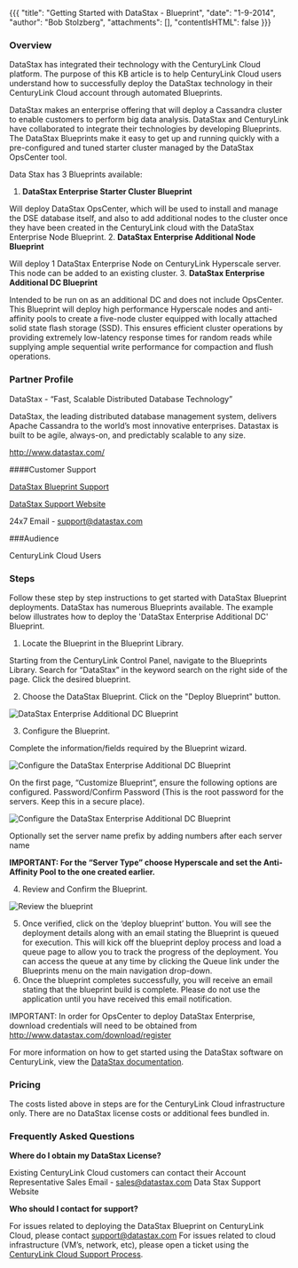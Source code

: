 {{{
  "title": "Getting Started with DataStax - Blueprint",
  "date": "1-9-2014",
  "author": "Bob Stolzberg",
  "attachments": [],
  "contentIsHTML": false
}}}

### Overview

DataStax has integrated their technology with the CenturyLink Cloud platform.  The purpose of this KB article is to help CenturyLink Cloud users understand how to successfully deploy the DataStax technology in their CenturyLink Cloud account through automated Blueprints.

DataStax makes an enterprise offering that will deploy a Cassandra cluster to enable customers to perform big data analysis.  DataStax and CenturyLink have collaborated to integrate their technologies by developing Blueprints.  The DataStax Blueprints make it easy to get up and running quickly with a pre-configured and tuned starter cluster managed by the DataStax OpsCenter tool.

Data Stax has 3 Blueprints available:

1. **DataStax Enterprise Starter Cluster Blueprint**

  Will deploy DataStax OpsCenter, which will be used to install and manage the DSE database itself, and also to add additional nodes to the cluster once they have been created in the CenturyLink cloud with the DataStax Enterprise Node Blueprint.
2. **DataStax Enterprise Additional Node Blueprint**

  Will deploy 1 DataStax Enterprise Node on CenturyLink Hyperscale server.  This node can be added to an existing cluster.
3. **DataStax Enterprise Additional DC Blueprint**

  Intended to be run on as an additional DC and does not include OpsCenter. This Blueprint will deploy high performance Hyperscale nodes and anti-affinity pools to create a five-node cluster equipped with locally attached solid state flash storage (SSD). This ensures efficient cluster operations by providing extremely low-latency response times for random reads while supplying ample sequential write performance for compaction and flush operations.

### Partner Profile

DataStax - “Fast, Scalable Distributed Database Technology”

DataStax, the leading distributed database management system, delivers Apache Cassandra to the world’s most innovative enterprises. Datastax is built to be agile, always-on, and predictably scalable to any size.

http://www.datastax.com/

####Customer Support

[DataStax Blueprint Support](https://academy.datastax.com/demos/getting-started-datastax-enterprise-centurylink-cloud)

[DataStax Support Website](https://support.datastax.com/home)

24x7 Email - support@datastax.com

###Audience

CenturyLink Cloud Users

### Steps

Follow these step by step instructions to get started with DataStax Blueprint deployments.  DataStax has numerous Blueprints available.  The example below illustrates how to deploy the 'DataStax Enterprise Additional DC' Blueprint.

1. Locate the Blueprint in the Blueprint Library.

  Starting from the CenturyLink Control Panel, navigate to the Blueprints Library. Search for “DataStax” in the keyword search on the right side of the page. Click the desired blueprint.

2. Choose the DataStax Blueprint. Click on the "Deploy Blueprint" button.

  ![DataStax Enterprise Additional DC Blueprint](../../images/datastax-1.jpg)

3. Configure the Blueprint.

  Complete the information/fields required by the Blueprint wizard.

  ![Configure the DataStax Enterprise Additional DC Blueprint](../../images/datastax-2.jpg)

  On the first page, “Customize Blueprint”, ensure the following options are configured.
Password/Confirm Password (This is the root password for the servers. Keep this in a secure place).

![Configure the DataStax Enterprise Additional DC Blueprint](../../images/datastax-3.jpg)

  Optionally set the server name prefix by adding numbers after each server name

  **IMPORTANT: For the “Server Type” choose Hyperscale and set the Anti-Affinity Pool to the one created earlier.**

4. Review and Confirm the Blueprint.

![Review the blueprint](../../images/datastax-4.jpg)

5. Once verified, click on the ‘deploy blueprint’ button. You will see the deployment details along with an email stating the Blueprint is queued for execution. This will kick off the blueprint deploy process and load a queue page to allow you to track the progress of the deployment. You can access the queue at any time by clicking the Queue link under the Blueprints menu on the main navigation drop-down.
6. Once the blueprint completes successfully, you will receive an email stating that the blueprint build is complete. Please do not use the application until you have received this email notification.

  IMPORTANT:  In order for OpsCenter to deploy DataStax Enterprise, download credentials will need to be obtained from http://www.datastax.com/download/register

   For more information on how to get started using the DataStax software on CenturyLink, view the [DataStax documentation](https://academy.datastax.com/demos/getting-started-datastax-enterprise-centurylink-cloud).

### Pricing

The costs listed above in steps are for the CenturyLink Cloud infrastructure only.  There are no DataStax license costs or additional fees bundled in.

### Frequently Asked Questions

**Where do I obtain my DataStax License?**

Existing CenturyLink Cloud customers can contact their Account Representative
Sales Email -  sales@datastax.com
Data Stax Support Website

**Who should I contact for support?**

For issues related to deploying the DataStax Blueprint on CenturyLink Cloud, please contact  support@datastax.com
For issues related to cloud infrastructure (VM’s, network, etc), please open a ticket using the [CenturyLink Cloud Support Process](../../Support/how-do-i-report-a-support-issue.md).
